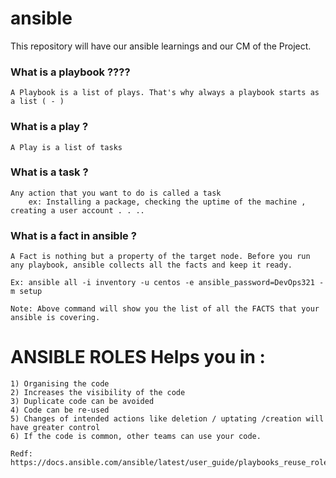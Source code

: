 # ansible

This repository will have our ansible learnings and our CM of the Project.

### What is a playbook ????

```
A Playbook is a list of plays. That's why always a playbook starts as a list ( - )
```

### What is a play ?

```
A Play is a list of tasks
```

### What is a task ?

```
Any action that you want to do is called a task
    ex: Installing a package, checking the uptime of the machine , creating a user account . . .. 

``` 


### What is a fact in ansible ?

```
A Fact is nothing but a property of the target node. Before you run any playbook, ansible collects all the facts and keep it ready.

Ex: ansible all -i inventory -u centos -e ansible_password=DevOps321 -m setup

Note: Above command will show you the list of all the FACTS that your ansible is covering.
```

# ANSIBLE ROLES Helps you in :
```
1) Organising the code 
2) Increases the visibility of the code 
3) Duplicate code can be avoided 
4) Code can be re-used
5) Changes of intended actions like deletion / uptating /creation will have greater control
6) If the code is common, other teams can use your code.

Redf: https://docs.ansible.com/ansible/latest/user_guide/playbooks_reuse_roles.html

```